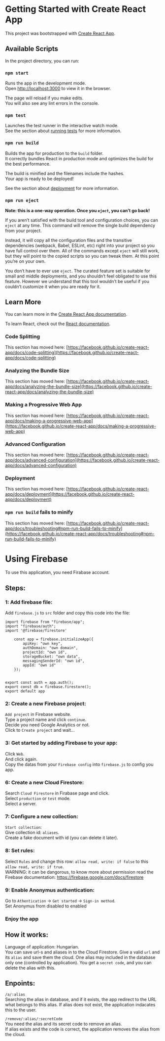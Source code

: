 # Getting Started with Create React App

This project was bootstrapped with [Create React App](https://github.com/facebook/create-react-app).

## Available Scripts

In the project directory, you can run:

### `npm start`

Runs the app in the development mode.\
Open [http://localhost:3000](http://localhost:3000) to view it in the browser.

The page will reload if you make edits.\
You will also see any lint errors in the console.

### `npm test`

Launches the test runner in the interactive watch mode.\
See the section about [running tests](https://facebook.github.io/create-react-app/docs/running-tests) for more information.

### `npm run build`

Builds the app for production to the `build` folder.\
It correctly bundles React in production mode and optimizes the build for the best performance.

The build is minified and the filenames include the hashes.\
Your app is ready to be deployed!

See the section about [deployment](https://facebook.github.io/create-react-app/docs/deployment) for more information.

### `npm run eject`

**Note: this is a one-way operation. Once you `eject`, you can’t go back!**

If you aren’t satisfied with the build tool and configuration choices, you can `eject` at any time. This command will remove the single build dependency from your project.

Instead, it will copy all the configuration files and the transitive dependencies (webpack, Babel, ESLint, etc) right into your project so you have full control over them. All of the commands except `eject` will still work, but they will point to the copied scripts so you can tweak them. At this point you’re on your own.

You don’t have to ever use `eject`. The curated feature set is suitable for small and middle deployments, and you shouldn’t feel obligated to use this feature. However we understand that this tool wouldn’t be useful if you couldn’t customize it when you are ready for it.

## Learn More

You can learn more in the [Create React App documentation](https://facebook.github.io/create-react-app/docs/getting-started).

To learn React, check out the [React documentation](https://reactjs.org/).

### Code Splitting

This section has moved here: [https://facebook.github.io/create-react-app/docs/code-splitting](https://facebook.github.io/create-react-app/docs/code-splitting)

### Analyzing the Bundle Size

This section has moved here: [https://facebook.github.io/create-react-app/docs/analyzing-the-bundle-size](https://facebook.github.io/create-react-app/docs/analyzing-the-bundle-size)

### Making a Progressive Web App

This section has moved here: [https://facebook.github.io/create-react-app/docs/making-a-progressive-web-app](https://facebook.github.io/create-react-app/docs/making-a-progressive-web-app)

### Advanced Configuration

This section has moved here: [https://facebook.github.io/create-react-app/docs/advanced-configuration](https://facebook.github.io/create-react-app/docs/advanced-configuration)

### Deployment

This section has moved here: [https://facebook.github.io/create-react-app/docs/deployment](https://facebook.github.io/create-react-app/docs/deployment)

### `npm run build` fails to minify

This section has moved here: [https://facebook.github.io/create-react-app/docs/troubleshooting#npm-run-build-fails-to-minify](https://facebook.github.io/create-react-app/docs/troubleshooting#npm-run-build-fails-to-minify)


# Using Firebase

To use this application, you need Firabase account.

## Steps:

### 1: Add firebase file:

Add `firebase.js` to `src` folder and copy this code into the file:

    import firebase from "firebase/app";
    import "firebase/auth";
    import '@firebase/firestore'

        const app = firebase.initializeApp({
            apiKey: "own key",
            authDomain: "own domain",
            projectId: "own id",
            storageBucket: "own data",
            messagingSenderId: "own id",
            appId: "own id"
        });


    export const auth = app.auth();
    export const db = firebase.firestore();
    export default app

### 2: Create a new Firebase project:

`Add project` in Firebase website.\
Type a project name and click `continue`.\
Decide you need Google Analytics or not.\
Click to `Create project` and wait...

### 3: Get started by adding Firebase to your app:

Click `Web`.\
And click again.\
Copy the datas from your `Firebase config` into `firebase.js` to config you app.

### 6: Create a new Cloud Firestore:

Search `Cloud Firestore` in Firabase page and click.\
Select `production` or `test` mode.\
Select a server.

### 7: Configure a new collection:

`Start collection`:\
Give collection id: `aliases`.\
Create a fake document with id (you can delete it later).

### 8: Set rules:

Select `Rules` and change this row: `allow read, write: if false` to this `allow read, write: if true`.\
WARNING: it can be dangorous, to know more about permission read the Firebase documentation: https://firebase.google.com/docs/firestore

### 9: Enable Anonymus authentication:

Go to `Athentication` ->
`Get started` ->
`Sign-in method`.\
Set Anonymus from disabled to enabled

### Enjoy the app

## How it works:
Language of application: Hungarian.\
You can save url-s and aliases in to the Cloud Firestore.
Give a valid `url` and its `alias` and save them the cloud.
One alias may included in the database only one (controlled by application).
You get a `secret code`, and you can delete the alias with this.

## Enpoints:

`/a/:alias`\
Searching the alias in database, and if it exists, the app redirect to the URL what belongs to this alias.
If alias does not exist, the application indacates this to the user.

`/remove/:alias/:secretCode`\
You need the alias and its secret code to remove an alias.\
If alias exists and the code is correct, the application removes the alias from the cloud.
